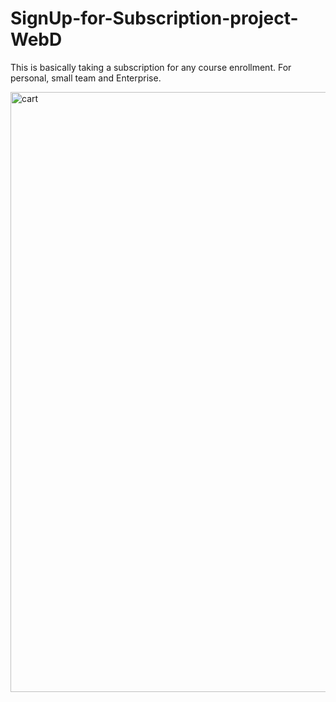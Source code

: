 # SignUp-for-Subscription-project-WebD
This is basically taking a subscription for any course enrollment. For personal, small team and Enterprise.


<img width="960" alt="cart" src="https://user-images.githubusercontent.com/54628721/175825026-d4508dbb-cae7-4d49-8a93-dc03c20b3634.png">
